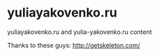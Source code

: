 # yuliayakovenko.ru
yuliayakovenko.ru and yulia-yakovenko.ru content

Thanks to these guys: http://getskeleton.com/

